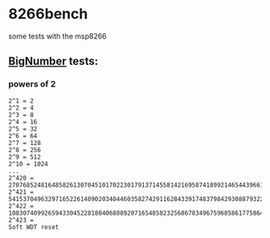 # 8266bench
some tests with the msp8266

## [BigNumber](https://github.com/nickgammon/BigNumber) tests:
### powers of 2

```
2^1 = 2
2^2 = 4
2^3 = 8
2^4 = 16
2^5 = 32
2^6 = 64
2^7 = 128
2^8 = 256
2^9 = 512
2^10 = 1024
...
2^420 = 2707685248164858261307045101702230179137145581421695874189921465443966120903931272499975005961073806735733604454495675614232576
2^421 = 5415370496329716522614090203404460358274291162843391748379842930887932241807862544999950011922147613471467208908991351228465152
2^422 = 10830740992659433045228180406808920716548582325686783496759685861775864483615725089999900023844295226942934417817982702456930304
2^423 =
Soft WDT reset

```
